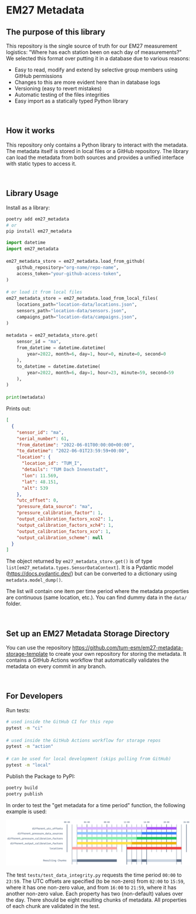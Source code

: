 # EM27 Metadata

## The purpose of this library

This repository is the single source of truth for our EM27 measurement logistics: "Where has each station been on each day of measurements?" We selected this format over putting it in a database due to various reasons:

- Easy to read, modify and extend by selective group members using GitHub permissions
- Changes to this are more evident here than in database logs
- Versioning (easy to revert mistakes)
- Automatic testing of the files integrities
- Easy import as a statically typed Python library

<br/>

## How it works

This repository only contains a Python library to interact with the metadata. The metadata itself is stored in local files or a GitHub repository. The library can load the metadata from both sources and provides a unified interface with static types to access it.

<br/>

## Library Usage

Install as a library:

```bash
poetry add em27_metadata
# or
pip install em27_metadata
```

```python
import datetime
import em27_metadata

em27_metadata_store = em27_metadata.load_from_github(
    github_repository="org-name/repo-name",
    access_token="your-github-access-token",
)

# or load it from local files
em27_metadata_store = em27_metadata.load_from_local_files(
    locations_path="location-data/locations.json",
    sensors_path="location-data/sensors.json",
    campaigns_path="location-data/campaigns.json",
)

metadata = em27_metadata_store.get(
    sensor_id = "ma",
    from_datetime = datetime.datetime(
        year=2022, month=6, day=1, hour=0, minute=0, second=0
    ),
    to_datetime = datetime.datetime(
        year=2022, month=6, day=1, hour=23, minute=59, second=59
    ),
)

print(metadata)

```

Prints out:

```json
[
  {
    "sensor_id": "ma",
    "serial_number": 61,
    "from_datetime": "2022-06-01T00:00:00+00:00",
    "to_datetime": "2022-06-01T23:59:59+00:00",
    "location": {
      "location_id": "TUM_I",
      "details": "TUM Dach Innenstadt",
      "lon": 11.569,
      "lat": 48.151,
      "alt": 539
    },
    "utc_offset": 0,
    "pressure_data_source": "ma",
    "pressure_calibration_factor": 1,
    "output_calibration_factors_xco2": 1,
    "output_calibration_factors_xch4": 1,
    "output_calibration_factors_xco": 1,
    "output_calibration_scheme": null
  }
]
```

The object returned by `em27_metadata_store.get()` is of type `list[em27_metadata.types.SensorDataContext]`. It is a Pydantic model (https://docs.pydantic.dev/) but can be converted to a dictionary using `metadata.model_dump()`.

The list will contain one item per time period where the metadata properties are continuous (same location, etc.). You can find dummy data in the `data/` folder.

<br/>

## Set up an EM27 Metadata Storage Directory

You can use the repository https://github.com/tum-esm/em27-metadata-storage-template to create your own repository for storing the metadata. It contains a GitHub Actions workflow that automatically validates the metadata on every commit in any branch.

<br/>

## For Developers

Run tests:

```bash
# used inside the GitHub CI for this repo
pytest -m "ci"

# used inside the GitHub Actions workflow for storage repos
pytest -m "action"

# can be used for local development (skips pulling from GitHub)
pytest -m "local"
```

Publish the Package to PyPI:

```bash
poetry build
poetry publish
```

In order to test the "get metadata for a time period" function, the following example is used:

![](./docs/example.png)

The test `tests/test_data_integrity.py` requests the time period `00:00` to `23:59`. The UTC offsets are specified (to be non-zero) from `02:00` to `15:59`, where it has one non-zero value, and from `16:00` to `21:59`, where it has another non-zero value. Each property has two (non-default) values over the day. There should be eight resulting chunks of metadata. All properties of each chunk are validated in the test.
